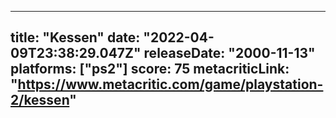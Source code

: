 
---
title: "Kessen"
date: "2022-04-09T23:38:29.047Z"
releaseDate: "2000-11-13"
platforms: ["ps2"]
score: 75
metacriticLink: "https://www.metacritic.com/game/playstation-2/kessen"
---
